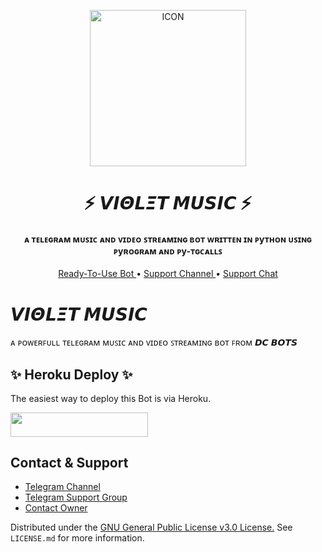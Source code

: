 <p align="center"><img src="https://telegra.ph/file/842b25c70f113d20f67c1.jpg" alt="ICON" width="250" height="250"/></p>

<h1 align="center"><b> ⚡ 𝙑𝞘𝞗𝙇𝞝𝞣 𝞛𝙐𝙎𝞘𝘾 ⚡ </b></h1>

<h4 align="center">
    ᴀ ᴛᴇʟᴇɢʀᴀᴍ ᴍᴜꜱɪᴄ ᴀɴᴅ ᴠɪᴅᴇᴏ ꜱᴛʀᴇᴀᴍɪɴɢ ʙᴏᴛ ᴡʀɪᴛᴛᴇɴ ɪɴ ᴩyᴛʜᴏɴ ᴜꜱɪɴɢ ᴩyʀᴏɢʀᴀᴍ ᴀɴᴅ ᴩy-ᴛɢᴄᴀʟʟꜱ 
</h4>
<p align="center">
    <a href="http://t.me/Violet_vcbot"> Ready-To-Use Bot </a> •
    <a href="https://t.me/DCbot_updates"> Support Channel </a> •
    <a href="https://t.me/DCbots_support"> Support Chat </a> 

# 𝙑𝞘𝞗𝙇𝞝𝞣 𝞛𝙐𝙎𝞘𝘾
ᴀ ᴩᴏᴡᴇʀꜰᴜʟʟ ᴛᴇʟᴇɢʀᴀᴍ 
ᴍᴜꜱɪᴄ ᴀɴᴅ ᴠɪᴅᴇᴏ ꜱᴛʀᴇᴀᴍɪɴɢ ʙᴏᴛ
ꜰʀᴏᴍ 𝘿𝘾 𝘽𝙊𝙏𝙎



## ✨ Heroku Deploy ✨
The easiest way to deploy this Bot is via Heroku.

<p align="left"><a href="https://heroku.com/deploy?template=https://github.com/BROTHER-OF-VILLAIN/VIOLET-MUSIC"> <img src="https://img.shields.io/badge/Deploy%20To%20Heroku-black?style=for-the-badge&logo=heroku" width="220" height="38.45"/></a></p>


## Contact & Support

- [Telegram Channel](https://t.me/DCbot_updates)
- [Telegram Support Group](https://t.me/DCbots_support)
- [Contact Owner](https://t.me/The_Dsouza_Crew)

Distributed under the [GNU General Public License v3.0 License.](https://github.com/BROTHER-OF-VILLAIN/VIOLET-MUSIC/blob/master/LICENSE) See `LICENSE.md` for more information.
